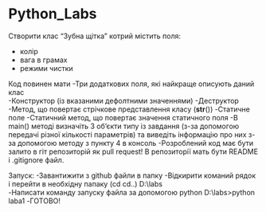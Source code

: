 # Python_Labs
Створити клас “Зубна щітка” котрий містить поля:
- колір 
- вага в грамах
- режими чистки

Код повинен мати
-Три додаткових поля, які найкраще описують даний клас	
-Конструктор (із вказаними дефолтними значеннями)
-Деструктор
-Метод, що повертає стрічкове представлення класу (__str__())
-Статичне поле
-Статичний метод, що повертає значення статичного поля
-В main() методі визначіть 3 об’єкти типу із завдання (з-за допомогою передачі різної кількості параметрів) та виведіть інформацію про них з-за допомогою методу з пункту 4 в консоль
-Розроблений код має бути залито в гіт репозиторій як pull request! В репозиторії мать бути README і .gitignore файл. 

Запуск:
-Завантижити з github файли в папку
-Відкирити команий рядок і перейти в необхідну папаку (cd  cd..) D:\labs\
-Написати команду запуску файла за допомогою python D:\labs>python laba1
-ГОТОВО!
